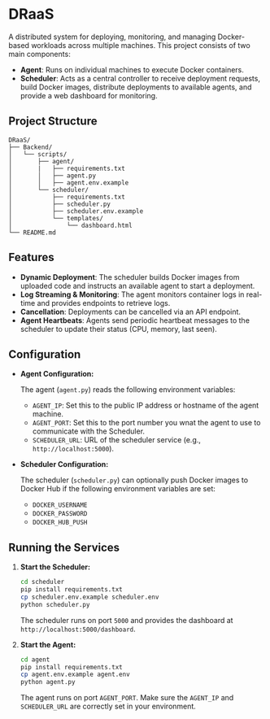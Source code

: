# DRaaS

A distributed system for deploying, monitoring, and managing Docker-based workloads across multiple machines. This project consists of two main components:

- **Agent**: Runs on individual machines to execute Docker containers.
- **Scheduler**: Acts as a central controller to receive deployment requests, build Docker images, distribute deployments to available agents, and provide a web dashboard for monitoring.

## Project Structure
```
DRaaS/
├── Backend/
│   └── scripts/
│       ├── agent/
│       |   ├── requirements.txt
│       │   ├── agent.py
│       │   ├── agent.env.example
│       └── scheduler/
│           ├── requirements.txt
│           ├── scheduler.py
│           ├── scheduler.env.example
│           └── templates/
│               └── dashboard.html
└── README.md

```

## Features

- **Dynamic Deployment**: The scheduler builds Docker images from uploaded code and instructs an available agent to start a deployment.
- **Log Streaming & Monitoring**: The agent monitors container logs in real-time and provides endpoints to retrieve logs.
- **Cancellation**: Deployments can be cancelled via an API endpoint.
- **Agent Heartbeats**: Agents send periodic heartbeat messages to the scheduler to update their status (CPU, memory, last seen).

## Configuration

- **Agent Configuration:**

  The agent (`agent.py`) reads the following environment variables:
  - `AGENT_IP`: Set this to the public IP address or hostname of the agent machine.
  - `AGENT_PORT`: Set this to the port number you wnat the agent to use to communicate with the Scheduler.
  - `SCHEDULER_URL`: URL of the scheduler service (e.g., `http://localhost:5000`).

- **Scheduler Configuration:**

  The scheduler (`scheduler.py`) can optionally push Docker images to Docker Hub if the following environment variables are set:
  - `DOCKER_USERNAME`
  - `DOCKER_PASSWORD`
  - `DOCKER_HUB_PUSH`

## Running the Services

1. **Start the Scheduler:**
   ```bash
   cd scheduler
   pip install requirements.txt
   cp scheduler.env.example scheduler.env
   python scheduler.py
   ```
   The scheduler runs on port `5000` and provides the dashboard at `http://localhost:5000/dashboard`.

2. **Start the Agent:**
   ```bash
   cd agent
   pip install requirements.txt
   cp agent.env.example agent.env
   python agent.py
   ```
   The agent runs on port `AGENT_PORT`. Make sure the `AGENT_IP` and `SCHEDULER_URL` are correctly set in your environment.
